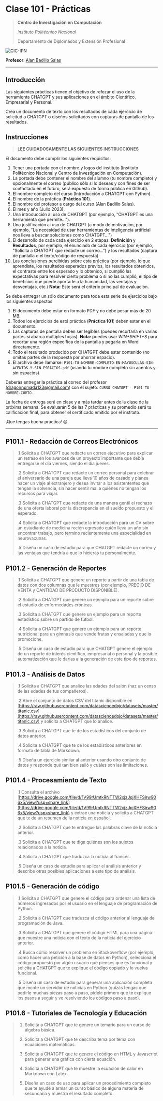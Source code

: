 # Clase 101 - Prácticas

> **Centro de Investigación en Computación**
>
> *Instituto Politécnico Nacional*
>
> Departamento de Diplomados y Extensión Profesional
>

![CIC-IPN](https://www.cic.ipn.mx/images/logos/logositiocicletras.png)

**Profesor**: [Alan Badillo Salas](alan@nomadacode.com)

---

## Introducción

Las siguientes prácticas tienen el objetivo de refozar el uso de la herramienta CHATGPT y sus aplicaciones en el ámbito Científico, Empresarial y Personal.

Crea un documento de texto con los resultados de cada ejercicio de solicitud a CHATGPT o diseños solicitados con capturas de pantalla de los resultados.

## Instrucciones

> **LEE CUIDADOSAMENTE LAS SIGUIENTES INSTRUCCIONES**

El documento debe cumplir los siguientes requisitos:

1. Tener una portada con el nombre y logos del instituto (Instituto Politécnico Nacional y Centro de Investigación en Computación).
2. La portada debe contener el nombre del alumno (tu nombre completo) y opcionalmente el correo (público sólo si lo deseas y con fines de ser contactado en el futuro, será expuesto de forma pública en Github).
3. El nombre completo del curso (Introducción a CHATGPT con Python).
4. El nombre de la práctica (**Práctica 101**).
5. El nombre del profesor a cargo del curso (Alan Badillo Salas).
6. El mes y año (Julio 2023).
7. Una introducción al uso de CHATGPT (por ejemplo, "CHATGPT es una herramienta que permite...").
8. Una justificación al uso de CHATGPT (a modo de motivación, por ejemplo, "La necesidad de usar herramientas de inteligencia artificial nos lleva a buscar soluciones como CHATGPT...")
9. El desarrollo de cada cada ejercicio en 2 etapas: **Definición** y **Resultados**, por ejemplo, el enunciado de cada ejercicio (por ejemplo, "Solicita a CHATGPT que redacte un correo...") y los resultados (captura de pantalla o el texto/código de respuesta).
10. Las conclusiones percibidas sobre esta práctica (por ejemplo, lo que aprendiste, los resultados esperados previos, los resultados obtenidos, el contraste entre los esperado y lo obtenido, si cumplió las expectativas para resolver cierto problema o si no las cumplió, el tipo de beneficios que puede aportarle a la humanidad, las ventajas y desventajas, etc.) **Nota:** Este será el criterio principal de evaluación.

Se debe entregar un sólo documento para toda esta serie de ejercicios bajo los siguientes aspectos:

1. El documento debe estar en formato PDF y no debe pesar más de 20 MB.
2. Todos los ejercicios de está práctica (**Práctica 101**) deben estar en el documento.
3. Las capturas de pantalla deben ser legibles (puedes recortarla en varias partes si abarca múltiples hojas). **Nota:** puedes usar *WIN+SHIFT+S* para recortar una región específica de la pantalla y pegarla en Word directamente.
4. Todo el resultado producido por CHATGPT debe estar contenido (no omitas partes de la respuesta por ahorrar espacio).
5. El archivo debe llamarse: `P101-TU-NOMBRE-COMPLETO-EN-MAYUSCULAS-SIN-ACENTOS-Y-SIN-ESPACIOS.pdf` (usando tu nombre completo sin acentos y sin espacios).

Deberás entregar la práctica al correo del profesor ([dragonnomada123@gmail.com](dragonnomada123@gmail.com)) con el sujeto: `CURSO CHATGPT - P101 TU-NOMBRE-CORTO`.

La fecha de entrega será en clase y a más tardar antes de la clase de la próxima semana. Se evaluarán 5 de las 7 prácticas y su promedio será tu calificación final, para obtener el certificado emitido por el instituto.

¡Que tengas buena práctica! 😊

---

## P101.1 - Redacción de Correos Electrónicos

> .1 Solicita a CHATGPT que redacte un correo ejecutivo para explicar un retraso en los avances de un proyecto importante que debía entregarse el día viernes, siendo el día jueves.
>
> .2 Solicita a CHATGPT que redacte un correo personal para celebrar el aniversario de una pareja que lleva 10 años de casado y planea hacer un viaje al extranjero y desea invitar a los asistententes que tengan la solvencia, sin hacer sentir mal a quiénes no tengan los recursos para viajar.
>
> .3 Solicita a CHATGPT que redacte de una manera gentil el rechazo de una oferta laboral por la discrepancia en el sueldo propuesto y el esperado.
>
> .4 Solicita a CHATGPT que redacte la introducción para un CV sobre un estudiante de medicina recién egresado quién lleva un año sin encontrar trabajo, pero termino recientemente una especialidad en neurovacunas.
>
> .5 Diseña un caso de estudio para que CHATGPT redacte un correo y las ventajas que tendría a que lo hicieras tu personalmente.
>

## P101.2 - Generación de Reportes

> .1 Solicita a CHATGPT que genere un reporte a partir de una tabla de datos con dos columnas que le muestres (por ejemplo, PRECIO DE VENTA y CANTIDAD DE PRODUCTO DISPONIBLE).
>
> .2 Solicita a CHATGPT que genere un ejemplo para un reporte sobre el estudio de enfermedades crónicas.
>
> .3 Solicita a CHATGPT que genere un ejemplo para un reporte estadístico sobre un partido de fútbol.
>
> .4 Solicita a CHATGPT que genere un ejemplo para un reporte nutricional para un gimnasio que vende frutas y ensaladas y que lo promocione.
>
> .5 Diseña un caso de estudio para que CHATGPT genere el ejemplo de un reporte de interés científico, empresarial o personal y la posible automatización que le darías a la generación de este tipo de reportes.
>

## P101.3 - Análisis de Datos

> .1 Solicita a CHATGPT que analice las edades del salón (haz un censo de las edades de tus compañeros).
>
> .2 Abre el conjunto de datos CSV del titanic disponible en [https://raw.githubusercontent.com/datasciencedojo/datasets/master/titanic.csv](https://raw.githubusercontent.com/datasciencedojo/datasets/master/titanic.csv) y solicita a CHATGPT que lo analice.
>
> .3 Solicita a CHATGPT que te de los estadísticos del conjunto de datos anterior.
>
> .4 Solicita a CHATGPT que te de los estadísticos anteriores en formato de tabla de Markdown.
>
> .5 Diseña un ejercicio similar al anterior usando otro conjunto de datos y responde qué tan bien salió y cuáles son las limitaciones.
>

## P101.4 - Procesamiento de Texto

> .1 Consulta el archivo [https://drive.google.com/file/d/1V99rUmtkRNTTW2xjzJqjXHFSirw906x5/view?usp=share_link](https://drive.google.com/file/d/1V99rUmtkRNTTW2xjzJqjXHFSirw906x5/view?usp=share_link) y extrae una noticia y solicita a CHATGPT que te de un resumen de la noticia en español.
>
> .2 Solicita a CHATGPT que te entregue las palabras clave de la noticia anterior.
>
> .3 Solicita a CHATGPT que te diga quiénes son los sujetos relacionados a la noticia.
>
> .4 Solicita a CHATGPT que traduzca la noticia al francés.
>
> .5 Diseña un caso de estudio para aplicar el análisis anterior y describe otras posibles aplicaciones a este tipo de análisis.
>

## P101.5 - Generación de código

> .1 Solicita a CHATGPT que genere el código para ordenar una lista de números ingresados por el usuario en el lenguaje de programación de Python.
>
> .2 Solicita a CHATGPT que traduzca el código anterior al lenguaje de programación de Java.
>
> .3 Solicita a CHATGPT que genere el código HTML para una página que muestre una noticia con el texto de la noticia del ejercicio anterior.
>
> .4 Busca cómo resolver un problema en Stackoverflow (por ejemplo, como hacer una petición a la base de datos en Python), selecciona el código propuesto por algún usuario que pienses que es funcional y solicita a CHATGPT que te explique el código copiado y lo vuelva funcional.
>
> .5 Diseña un caso de estudio para generar una aplicación completa que monte un servidor de noticias en Python (quizás tengas que pedirle muchas piezas paso a paso, pídele primero que te explique los pasos a seguir y ve resolviendo los códigos paso a paso).
>

## P101.6 - Tutoriales de Tecnología y Educación

> 1. Solicita a CHATGPT que te genere un temario para un curso de álgebra básica.
>
> 2. Solicita a CHATGPT que te describa tema por tema con ecuaciones matemáticas.
>
> 3. Solicita a CHATGPT que te genere el código en HTML y Javascript para generar una gráfica con cierta ecuación.
>
> 4. Solicita a CHATGPT que te muestre la ecuación de calor en Markdown con Latex.
>
> 5. Diseña un caso de uso para aplicar un procedimiento completo que te ayude a armar un curso básico de alguna materia de secundaria y muestra el resultado completo.
>
